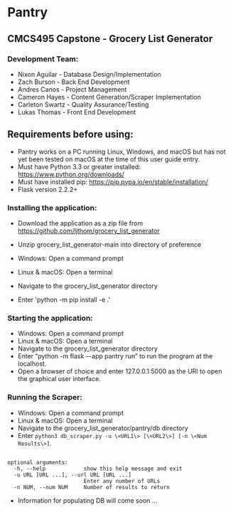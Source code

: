 # Pantry
## CMCS495 Capstone - Grocery List Generator
### Development Team:
- Nixon Aguilar - Database Design/Implementation
- Zach Burson - Back End Development
- Andres Canos - Project Management
- Cameron Hayes - Content Generation/Scraper Implementation
- Carleton Swartz - Quality Assurance/Testing
- Lukas Thomas - Front End Development

## Requirements before using:  
- Pantry works on a PC running Linux, Windows, and macOS but has not yet been tested on macOS at the time of this user guide entry.
- Must have Python 3.3 or greater installed: https://www.python.org/downloads/
- Must have installed pip: https://pip.pypa.io/en/stable/installation/
- Flask version 2.2.2+




### Installing the application:
- Download the application as a zip file from https://github.com/ljthom/grocery_list_generator
- Unzip grocery_list_generator-main into directory of preference
- Windows: Open a command prompt
- Linux & macOS: Open a terminal
- Navigate to the grocery_list_generator directory 

- Enter 'python -m pip install -e .'


### Starting the application:  

- Windows: Open a command prompt
- Linux & macOS: Open a terminal
- Navigate to the grocery_list_generator directory 
- Enter “python -m flask –-app pantry run” to run the program at the localhost.
- Open a browser of choice and enter 127.0.0.1:5000 as the URI to open the graphical user interface.

### Running the Scraper:  

- Windows: Open a command prompt
- Linux & macOS: Open a terminal
- Navigate to the grocery_list_generator/pantry/db directory 
- Enter ```python3 db_scraper.py -u \<URL1\> [\<URL2\>] [-n \<Num Results\>]```.
```usage: db_scraper.py [-h] [-u URL [URL ...]] [-n NUM]

optional arguments:
  -h, --help            show this help message and exit
  -u URL [URL ...], --url URL [URL ...]
                        Enter any number of URLs
  -n NUM, --num NUM     Number of results to return
  ```
- Information for populating DB will come soon ...
